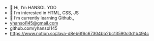 - 👋 Hi, I’m HANSOL YOO
- 👀 I’m interested in HTML, CSS, JS
- 🌱 I’m currently learning Github,,
- yhansol145@gmail.com
- github.com/yhansol145
- https://www.notion.so/Java-d8eb6f6c67304bb2bc13590c0d1b494c


<!---
yhansol145/yhansol145 is a ✨ special ✨ repository because its `README.md` (this file) appears on your GitHub profile.
You can click the Preview link to take a look at your changes.
--->
